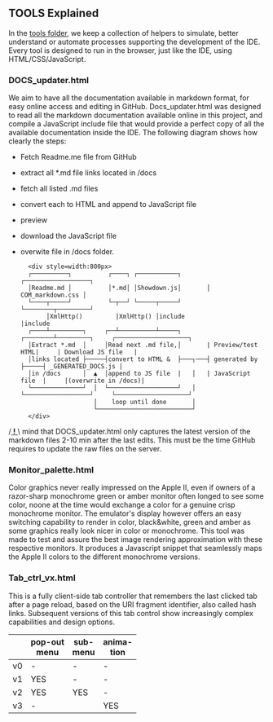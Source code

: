 ## TOOLS Explained

In the [tools folder](https://github.com/RetroAppleJS/AppleII-IDE/tree/main/tools), we keep a collection of helpers to simulate, better understand or automate processes supporting the development of the IDE.  Every tool is designed to run in the browser, just like the IDE, using HTML/CSS/JavaScript.

### DOCS_updater.html

We aim to have all the documentation available in markdown format, for easy online access and editing in GitHub.  Docs_updater.html was designed to read all the markdown documentation available online in this project, and compile a JavaScript include file that would provide a perfect copy of all the available documentation inside the IDE.  The following diagram shows how clearly the steps:  
* Fetch Readme.me file from GitHub
* extract all \*.md file links located in /docs
* fetch all listed .md files
* convert each to HTML and append to JavaScript file
* preview
* download the JavaScript file
* overwite file in /docs folder.


        <div style=width:800px>
        ┌──────────┐          ┌────┐ ┌───────────┐       ┌──────────────────┐
        │Readme.md │          │*.md│ │Showdown.js│       │ COM_markdown.css │
        └────┬─────┘          └─┬──┘ └─────┬─────┘       └────────┬─────────┘
             │XmlHttp()         |XmlHttp() │include               |include
        ┌────┴─────────┐     ┌──┴──────────┴─────┐       ┌────────┴─────────┐     ┌────────────────────┐
        │Extract *.md  │     │Read next .md file,│       | Preview/test HTML|     | Download JS file   |
        │links located ├─────┤convert to HTML &  ├───┐───┤ generated by     ├─────┤ _GENERATED_DOCS.js | 
        │in /docs      │  ▲  │append to JS file  |   │   | JavaScript file  |     |(overwrite in /docs)|
        └──────────────┘  │  └───────────────────┘   │   └──────────────────┘     └────────────────────┘
                          │    loop until done       │
                          └──────────────────────────┘
        </div>

/<ins> **!** </ins>\ mind that DOCS_updater.html only captures the latest version of the markdown files 2-10 min after the last edits.  This must be the time GitHub requires to update the raw files on the server.

### Monitor_palette.html

Color graphics never really impressed on the Apple II, even if owners of a razor-sharp monochrome green or amber monitor often longed to see some color, noone at the time would exchange a color for a genuine crisp monochrome monitor.
The emulator's display however offers an easy switching capability to render in color, black&white, green and amber as some graphics really look nicer in color or monochrome.
This tool was made to test and assure the best image rendering approximation with these respective monitors.
It produces a Javascript snippet that seamlessly maps the Apple II colors to the different monochrome versions.

### Tab_ctrl_vx.html

This is a fully client-side tab controller that remembers the last clicked tab after a page reload, based on the URI fragment identifier, also called hash links.  Subsequent versions of this tab control show increasingly complex capabilities and design options.

|         | pop-out<br>menu | sub-<br>menu | anima-<br>tion |
|---------|--------------|-----------|---------------|
| v0      | -            | -         | -            |
| v1      | YES          | -         | -            |
| v2      | YES          | YES       | -            |
| v3      | -            |           | YES          |

